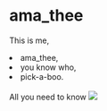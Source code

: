
# ama_thee
<p>This is me, <br>
  <li> ama_thee, </li>
<li>you know who, </li>
  <li> pick-a-boo.</li> <br>
All you need to know
<a><img src= href= 'ThisisAmaTheeDesign.png'></a>
</p>


